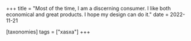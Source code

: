 +++
title = "Most of the time, I am a discerning consumer. I like both economical and great products. I hope my design can do it."
date = 2022-11-21

[taxonomies]
tags = ["xasxa"]
+++


<!-- more -->